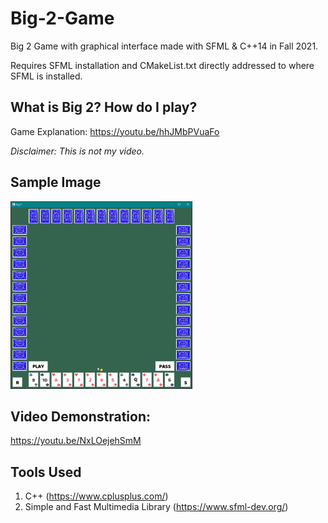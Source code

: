 # Big-2-Game

Big 2 Game with graphical interface made with SFML & C++14 in Fall 2021. 

Requires SFML installation and CMakeList.txt directly addressed to where SFML is installed.

## What is Big 2? How do I play?

Game Explanation: https://youtu.be/hhJMbPVuaFo

*Disclaimer: This is not my video.*

## Sample Image

<img src="Sample.jpg" height="300"/>

## Video Demonstration: 
https://youtu.be/NxLOejehSmM
## Tools Used
1. C++ (https://www.cplusplus.com/)
2. Simple and Fast Multimedia Library (https://www.sfml-dev.org/)
